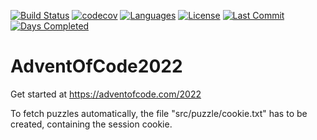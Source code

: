 [![Build Status](https://github.com/Fortunoxx/AdventOfCode2022/actions/workflows/python-package.yml/badge.svg)](https://github.com/Fortunoxx/AdventOfCode2022/actions)
[![codecov](https://codecov.io/gh/Fortunoxx/AdventOfCode2022/branch/main/graph/badge.svg)](https://codecov.io/gh/Fortunoxx/AdventOfCode2022)
[![Languages](https://img.shields.io/github/languages/top/Fortunoxx/AdventOfCode2022)](https://github.com/Fortunoxx/AdventOfCode2022/)
[![License](https://img.shields.io/github/license/Fortunoxx/AdventOfCode2022)](https://github.com/Fortunoxx/AdventOfCode2022/blob/main/LICENSE)
[![Last Commit](https://img.shields.io/github/last-commit/Fortunoxx/AdventOfCode2022)](https://github.com/Fortunoxx/AdventOfCode2022/)
[![Days Completed](https://img.shields.io/badge/days%20completed-8-yellow)](https://adventofcode.com/2022/)

# AdventOfCode2022
Get started at https://adventofcode.com/2022

To fetch puzzles automatically, the file "src/puzzle/cookie.txt" has to be created, containing the session cookie.
